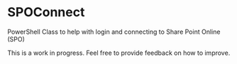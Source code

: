 # SPOConnect
PowerShell Class to help with login and connecting to Share Point Online (SPO)

This is a work in progress. Feel free to provide feedback on how to improve.
